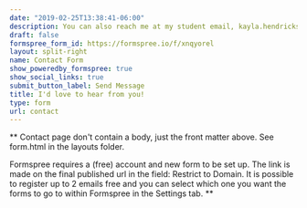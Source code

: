 ```yaml
---
date: "2019-02-25T13:38:41-06:00"
description: You can also reach me at my student email, kayla.hendrickson@duke.edu
draft: false
formspree_form_id: https://formspree.io/f/xnqyorel
layout: split-right
name: Contact Form
show_poweredby_formspree: true
show_social_links: true
submit_button_label: Send Message
title: I'd love to hear from you!
type: form
url: contact
---
```


** Contact page don't contain a body, just the front matter above.
See form.html in the layouts folder.

Formspree requires a (free) account and new form to be set up. The link is made on the final published url in the field: Restrict to Domain. It is possible to register up to 2 emails free and you can select which one you want the forms to go to within Formspree in the Settings tab.
**
